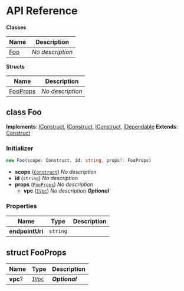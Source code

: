 # API Reference

**Classes**

Name|Description
----|-----------
[Foo](#cdk-foo-foo)|*No description*


**Structs**

Name|Description
----|-----------
[FooProps](#cdk-foo-fooprops)|*No description*



## class Foo  <a id="cdk-foo-foo"></a>



__Implements__: [IConstruct](#constructs-iconstruct), [IConstruct](#aws-cdk-core-iconstruct), [IConstruct](#constructs-iconstruct), [IDependable](#aws-cdk-core-idependable)
__Extends__: [Construct](#aws-cdk-core-construct)

### Initializer




```ts
new Foo(scope: Construct, id: string, props?: FooProps)
```

* **scope** (<code>[Construct](#aws-cdk-core-construct)</code>)  *No description*
* **id** (<code>string</code>)  *No description*
* **props** (<code>[FooProps](#cdk-foo-fooprops)</code>)  *No description*
  * **vpc** (<code>[IVpc](#aws-cdk-aws-ec2-ivpc)</code>)  *No description* __*Optional*__



### Properties


Name | Type | Description 
-----|------|-------------
**endpointUri** | <code>string</code> | <span></span>



## struct FooProps  <a id="cdk-foo-fooprops"></a>






Name | Type | Description 
-----|------|-------------
**vpc**? | <code>[IVpc](#aws-cdk-aws-ec2-ivpc)</code> | __*Optional*__



